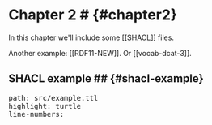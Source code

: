 # Chapter 2 # {#chapter2}
In this chapter we'll include some [[SHACL]] files.

Another example: [[RDF11-NEW]]. Or [[vocab-dcat-3]].

## SHACL example ## {#shacl-example}

<pre class=include-code>
path: src/example.ttl
highlight: turtle
line-numbers:
</pre>
